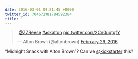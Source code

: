 ```yaml
---
date: 2016-03-01 09:21:45 +0000
twitter_id: 704672981784592384
title: ''
---
```


<blockquote class="twitter-tweet"><p lang="und" dir="ltr">.<a href="https://twitter.com/ZZReese?ref_src=twsrc%5Etfw">@ZZReese</a> <a href="https://twitter.com/hashtag/askalton?src=hash&amp;ref_src=twsrc%5Etfw">#askalton</a> <a href="https://t.co/2Cn0ugtgfY">pic.twitter.com/2Cn0ugtgfY</a></p>&mdash; Alton Brown (@altonbrown) <a href="https://twitter.com/altonbrown/status/704126156765843456?ref_src=twsrc%5Etfw">February 29, 2016</a></blockquote>
<script async src="https://platform.twitter.com/widgets.js" charset="utf-8"></script>

“Midnight Snack with Alton Brown”? Can we [@kickstarter](https://twitter.com/kickstarter) this? 

